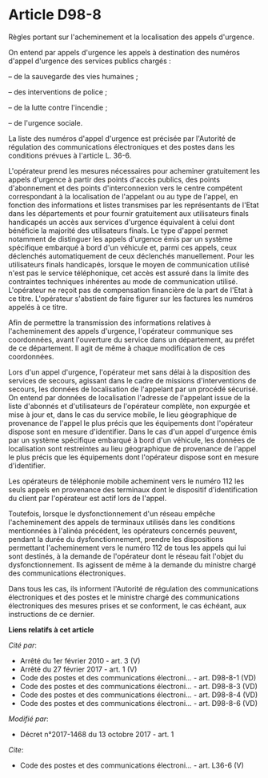 # Article D98-8

Règles portant sur l'acheminement et la localisation des appels d'urgence. 

On entend par appels d'urgence les appels à destination des numéros d'appel d'urgence des services publics chargés : 

– de la sauvegarde des vies humaines ; 

– des interventions de police ; 

– de la lutte contre l'incendie ; 

– de l'urgence sociale. 

La liste des numéros d'appel d'urgence est précisée par l'Autorité de régulation des communications électroniques et des
postes dans les conditions prévues à l'article L. 36-6. 

L'opérateur prend les mesures nécessaires pour acheminer gratuitement les appels d'urgence à partir des points d'accès
publics, des points d'abonnement et des points d'interconnexion vers le centre compétent correspondant à la localisation de
l'appelant ou au type de l'appel, en fonction des informations et listes transmises par les représentants de l'Etat dans les
départements et pour fournir gratuitement aux utilisateurs finals handicapés un accès aux services d'urgence équivalent à
celui dont bénéficie la majorité des utilisateurs finals. Le type d'appel permet notamment de distinguer les appels d'urgence
émis par un système spécifique embarqué à bord d'un véhicule et, parmi ces appels, ceux déclenchés automatiquement de ceux
déclenchés manuellement. Pour les utilisateurs finals handicapés, lorsque le moyen de communication utilisé n'est pas le
service téléphonique, cet accès est assuré dans la limite des contraintes techniques inhérentes au mode de communication
utilisé. L'opérateur ne reçoit pas de compensation financière de la part de l'Etat à ce titre. L'opérateur s'abstient de
faire figurer sur les factures les numéros appelés à ce titre. 

Afin de permettre la transmission des informations relatives à l'acheminement des appels d'urgence, l'opérateur communique
ses coordonnées, avant l'ouverture du service dans un département, au préfet de ce département. Il agit de même à chaque
modification de ces coordonnées. 

Lors d'un appel d'urgence, l'opérateur met sans délai à la disposition des services de secours, agissant dans le cadre de
missions d'interventions de secours, les données de localisation de l'appelant par un procédé sécurisé. On entend par données
de localisation l'adresse de l'appelant issue de la liste d'abonnés et d'utilisateurs de l'opérateur complète, non expurgée
et mise à jour et, dans le cas du service mobile, le lieu géographique de provenance de l'appel le plus précis que les
équipements dont l'opérateur dispose sont en mesure d'identifier. Dans le cas d'un appel d'urgence émis par un système
spécifique embarqué à bord d'un véhicule, les données de localisation sont restreintes au lieu géographique de provenance de
l'appel le plus précis que les équipements dont l'opérateur dispose sont en mesure d'identifier. 

Les opérateurs de téléphonie mobile acheminent vers le numéro 112 les seuls appels en provenance des terminaux dont le
dispositif d'identification du client par l'opérateur est actif lors de l'appel. 

Toutefois, lorsque le dysfonctionnement d'un réseau empêche l'acheminement des appels de terminaux utilisés dans les
conditions mentionnées à l'alinéa précédent, les opérateurs concernés peuvent, pendant la durée du dysfonctionnement, prendre
les dispositions permettant l'acheminement vers le numéro 112 de tous les appels qui lui sont destinés, à la demande de
l'opérateur dont le réseau fait l'objet du dysfonctionnement. Ils agissent de même à la demande du ministre chargé des
communications électroniques. 

Dans tous les cas, ils informent l'Autorité de régulation des communications électroniques et des postes et le ministre
chargé des communications électroniques des mesures prises et se conforment, le cas échéant, aux instructions de ce dernier.

**Liens relatifs à cet article**

_Cité par_:

  - Arrêté du 1er février 2010 - art. 3 (V)
  - Arrêté du 27 février 2017 - art. 1 (V)
  - Code des postes et des communications électroni... - art. D98-8-1 (VD)
  - Code des postes et des communications électroni... - art. D98-8-3 (VD)
  - Code des postes et des communications électroni... - art. D98-8-4 (VD)
  - Code des postes et des communications électroni... - art. D98-8-6 (VD)

_Modifié par_:

  - Décret n°2017-1468 du 13 octobre 2017 - art. 1

_Cite_:

  - Code des postes et des communications électroni... - art. L36-6 (V)

